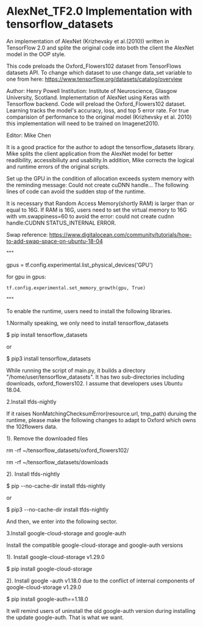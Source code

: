 # AlexNet_TF2.0 Implementation with tensorflow_datasets

An implementation of AlexNet (Krizhevsky et al.(2010)) written in TensorFlow 2.0 and splite the original code
into both the client the AlexNet model in the OOP style.

This code preloads the Oxford_Flowers102 dataset from TensorFlows datasets API. To change which dataset to use
change data_set variable to one from here: https://www.tensorflow.org/datasets/catalog/overview

Author: Henry Powell
Institution: Institute of Neuroscience, Glasgow University, Scotland.
Implementation of AlexNet using Keras with Tensorflow backend. Code will preload the Oxford_Flowers102 dataset.
Learning tracks the model's accuracy, loss, and top 5 error rate. For true comparision of performance to the original
model (Krizhevsky et al. 2010) this implementation will need to be trained on Imagenet2010.

Editor: Mike Chen

It is a good practice for the author to adopt the tensorflow_datasets library. Mike splits the client application from 
the AlexNet model for better readibility, accessibiliuty and usability.In addition, Mike corrects the logical and 
runtime errors of the original scripts. 

Set up the GPU in the condition of allocation exceeds system memory with the reminding message: Could not create cuDNN 
handle... The following lines of code can avoid the sudden stop of the runtime. 

It is necessary that Random Access Memory(shortly RAM) is larger than or equal to 16G. If RAM is 16G, users need to 
set the virtual memory to 16G with vm.swappiness=60 to avoid the error: could not create cudnn handle:CUDNN STATUS_INTERNAL
ERROR. 

Swap reference: 
https://www.digitalocean.com/community/tutorials/how-to-add-swap-space-on-ubuntu-18-04

"""

gpus = tf.config.experimental.list_physical_devices('GPU')

for gpu in gpus:

    tf.config.experimental.set_memory_growth(gpu, True)   
"""

To enable the runtime, users need to install the following libraries. 

1.Normally speaking, we only need to install tensorflow_datasets

$ pip install tensorflow_datasets

or 

$ pip3 install tensorflow_datasets

While running the script of main.py, it builds a directory "/home/user/tensorflow_datasets". It has two sub-directories 
including downloads, oxford_flowers102. I assume that developers uses Ubuntu 18.04. 


2.Install tfds-nightly

If it raises NonMatchingChecksumError(resource.url, tmp_path) duruing the runtime, please make the following changes to 
adapt to Oxford which owns the 102flowers data. 

1). Remove the downloaded files

rm -rf ~/tensorflow_datasets/oxford_flowers102/

rm -rf ~/tensorflow_datasets/downloads

2). Install tfds-nightly

$ pip --no-cache-dir install tfds-nightly

or 

$ pip3 --no-cache-dir install tfds-nightly

And then, we enter into the following sector. 


3.Install google-cloud-storage and google-auth

Install the compatible google-cloud-storage and google-auth versions

1). Install google-cloud-storage v1.29.0

$ pip install google-cloud-storage

2). Install google -auth v1.18.0 due to the conflict of internal components 
of google-cloud-storage v1.29.0

$ pip install google-auth==1.18.0

It will remind users of uninstall the old google-auth version during installing
the update google-auth. That is what we want.


